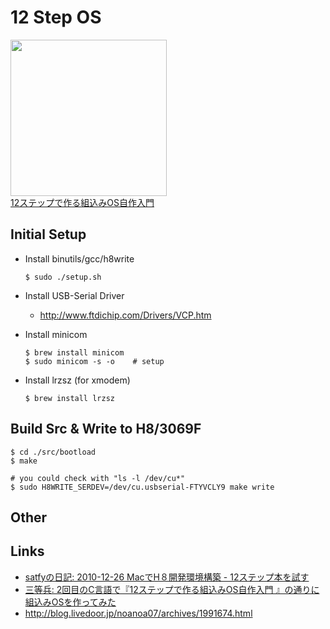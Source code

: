 # 12 Step OS

<img src="https://images-na.ssl-images-amazon.com/images/I/51HYm-LUi3L._SX390_BO1,204,203,200_.jpg" height="250"/> <br/>
[12ステップで作る組込みOS自作入門](https://www.amazon.co.jp/12%E3%82%B9%E3%83%86%E3%83%83%E3%83%97%E3%81%A7%E4%BD%9C%E3%82%8B%E7%B5%84%E8%BE%BC%E3%81%BFOS%E8%87%AA%E4%BD%9C%E5%85%A5%E9%96%80-%E5%9D%82%E4%BA%95-%E5%BC%98%E4%BA%AE/dp/4877832394/)


## Initial Setup

- Install binutils/gcc/h8write

  ```
  $ sudo ./setup.sh
  ```

- Install USB-Serial Driver 
  - http://www.ftdichip.com/Drivers/VCP.htm

- Install minicom
  ```
  $ brew install minicom
  $ sudo minicom -s -o    # setup
  ```

- Install lrzsz (for xmodem)
  ```
  $ brew install lrzsz
  ```


## Build Src & Write to H8/3069F

```
$ cd ./src/bootload
$ make

# you could check with "ls -l /dev/cu*"
$ sudo H8WRITE_SERDEV=/dev/cu.usbserial-FTYVCLY9 make write
```

## Other


## Links

- [satfyの日記: 2010-12-26 MacでH８開発環境構築 - 12ステップ本を試す](http://d.hatena.ne.jp/satfy/20101226)
- [三等兵: 2回目のC言語で『12ステップで作る組込みOS自作入門 』の通りに組込みOSを作ってみた](http://d.hatena.ne.jp/sandai/20120917/p1)
- http://blog.livedoor.jp/noanoa07/archives/1991674.html
